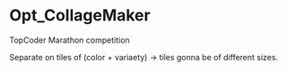 # Opt_CollageMaker
TopCoder Marathon competition

Separate on tiles of (color + variaety) -> tiles gonna be of different sizes.
